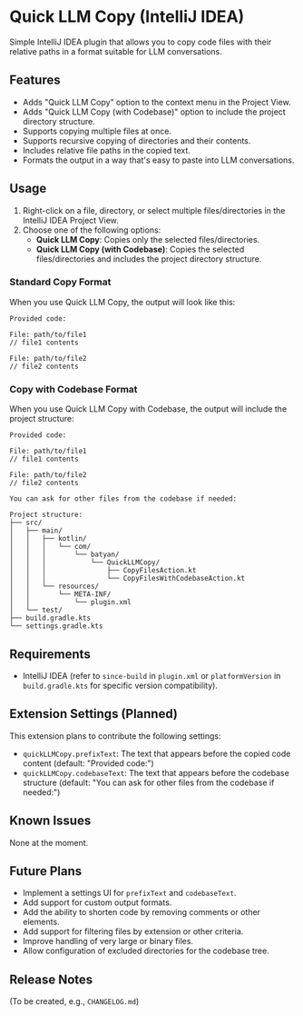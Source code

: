 # Quick LLM Copy (IntelliJ IDEA)

<!-- ![Extension Icon](images/icon.png) --> <!-- User will need to add an icon -->

Simple IntelliJ IDEA plugin that allows you to copy code files with their relative paths in a format suitable for LLM conversations.

## Features

- Adds "Quick LLM Copy" option to the context menu in the Project View.
- Adds "Quick LLM Copy (with Codebase)" option to include the project directory structure.
- Supports copying multiple files at once.
- Supports recursive copying of directories and their contents.
- Includes relative file paths in the copied text.
- Formats the output in a way that's easy to paste into LLM conversations.

## Usage

1. Right-click on a file, directory, or select multiple files/directories in the IntelliJ IDEA Project View.
2. Choose one of the following options:
   - **Quick LLM Copy**: Copies only the selected files/directories.
   - **Quick LLM Copy (with Codebase)**: Copies the selected files/directories and includes the project directory structure.

### Standard Copy Format

When you use Quick LLM Copy, the output will look like this:

```
Provided code:

File: path/to/file1
// file1 contents

File: path/to/file2
// file2 contents

```

### Copy with Codebase Format

When you use Quick LLM Copy with Codebase, the output will include the project structure:

```
Provided code:

File: path/to/file1
// file1 contents

File: path/to/file2
// file2 contents

You can ask for other files from the codebase if needed:

Project structure:
├── src/
│   ├── main/
│   │   ├── kotlin/
│   │   │   └── com/
│   │   │       └── batyan/
│   │   │           └── QuickLLMCopy/
│   │   │               ├── CopyFilesAction.kt
│   │   │               └── CopyFilesWithCodebaseAction.kt
│   │   └── resources/
│   │       └── META-INF/
│   │           └── plugin.xml
│   └── test/
├── build.gradle.kts
└── settings.gradle.kts
```

## Requirements

- IntelliJ IDEA (refer to `since-build` in `plugin.xml` or `platformVersion` in `build.gradle.kts` for specific version compatibility).

## Extension Settings (Planned)

This extension plans to contribute the following settings:

* `quickLLMCopy.prefixText`: The text that appears before the copied code content (default: "Provided code:")
* `quickLLMCopy.codebaseText`: The text that appears before the codebase structure (default: "You can ask for other files from the codebase if needed:")

## Known Issues

None at the moment.

## Future Plans

- Implement a settings UI for `prefixText` and `codebaseText`.
- Add support for custom output formats.
- Add the ability to shorten code by removing comments or other elements.
- Add support for filtering files by extension or other criteria.
- Improve handling of very large or binary files.
- Allow configuration of excluded directories for the codebase tree.

## Release Notes

(To be created, e.g., `CHANGELOG.md`) 